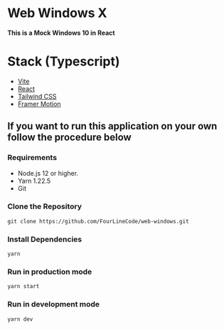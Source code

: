 # Web Windows X

**This is a Mock Windows 10 in React**

# Stack (Typescript)

-   [Vite](https://vitejs.dev/)
-   [React](https://reactjs.org)
-   [Tailwind CSS](https://tailwindcss.com/)
-   [Framer Motion](https://www.framer.com/motion/)

## If you want to run this application on your own follow the procedure below

### Requirements

-   Node.js 12 or higher.
-   Yarn 1.22.5
-   Git

### Clone the Repository

```
git clone https://github.com/FourLineCode/web-windows.git
```

### Install Dependencies

```
yarn
```

### Run in production mode

```
yarn start
```

### Run in development mode

```
yarn dev
```
